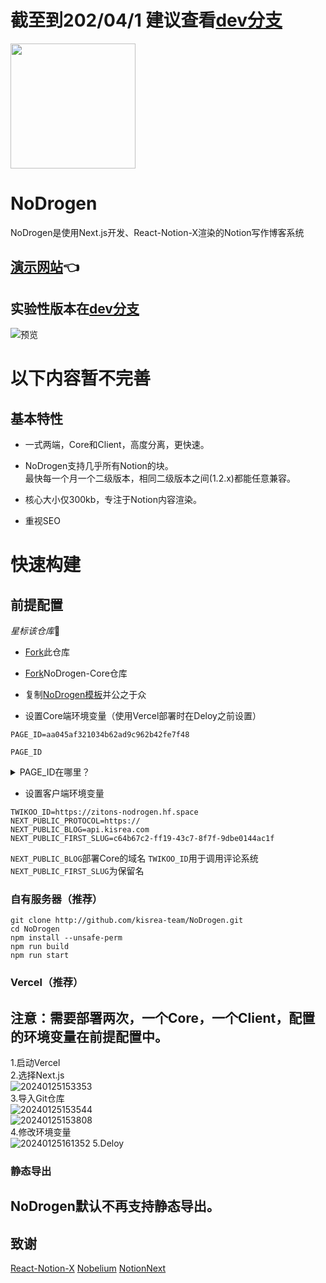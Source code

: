 <!--
 * @Author: vhko
 * @Date: 2024-03-17 13:56:20
 * @LastEditors: vhko
 * @LastEditTime: 2024-03-31 12:19:58
 * @FilePath: \NoDrogen\readme.md
-->
<!-- 自豪地开源：<br/> -->
# 截至到202/04/1 建议查看[dev分支](https://github.com/kisrea-team/Notion-New/tree/dev)
<img src="https://i0.imgs.ovh/2024/02/08/ba1c2.png" width="200" height="200">

<!-- [![license](https://img.shields.io/badge/License-MIT-blue)](https://github.com/kisrea-team/NoDrogen/blob/main/LICENSE) -->
# NoDrogen
NoDrogen是使用Next.js开发、React-Notion-X渲染的Notion写作博客系统

## [演示网站](https://nodrogen.vercel.app/)👈

## 实验性版本在[dev分支](https://github.com/kisrea-team/Notion-New/tree/dev)
![预览](https://i0.imgs.ovh/2024/02/08/bapfO.png)
# 以下内容暂不完善
## 基本特性
* 一式两端，Core和Client，高度分离，更快速。

* NoDrogen支持几乎所有Notion的块。</br>最快每一个月一个二级版本，相同二级版本之间(1.2.x)都能任意兼容。
* 核心大小仅300kb，专注于Notion内容渲染。
* 重视SEO

# 快速构建

## 前提配置

*星标该仓库*🤪

* [Fork](https://github.com/kisrea-team/NoDrogen/fork)此仓库
* [Fork](https://github.com/kisrea-team/NoDrogen-Core/fork)NoDrogen-Core仓库
* 复制[NoDrogen模板](<https://www.notion.so/kisrea/1ac8cfb2dde44bbc8f6ed18d2acb1e3b?v=86c74e71bd524a29b5dc0fa1a1cf4fce>)并公之于众

* 设置Core端环境变量（使用Vercel部署时在Deloy之前设置）

``` .env.local
PAGE_ID=aa045af321034b62ad9c962b42fe7f48
```

`PAGE_ID`
<details>
<summary>PAGE_ID在哪里？</summary>
打码处就是啦
  <img src="https://i0.imgs.ovh/2024/02/08/baeyd.png">
</details>

* 设置客户端环境变量
``` .env.local
TWIKOO_ID=https://zitons-nodrogen.hf.space
NEXT_PUBLIC_PROTOCOL=https://
NEXT_PUBLIC_BLOG=api.kisrea.com
NEXT_PUBLIC_FIRST_SLUG=c64b67c2-ff19-43c7-8f7f-9dbe0144ac1f
```
`NEXT_PUBLIC_BLOG`部署Core的域名
`TWIKOO_ID`用于调用评论系统
`NEXT_PUBLIC_FIRST_SLUG`为保留名


### 自有服务器（推荐）

```shell
git clone http://github.com/kisrea-team/NoDrogen.git
cd NoDrogen
npm install --unsafe-perm
npm run build
npm run start
```

### Vercel（推荐）

## 注意：需要部署两次，一个Core，一个Client，配置的环境变量在前提配置中。
1.启动Vercel<br />
2.选择Next.js<br />
![20240125153353](https://github.com/kisrea-team/NoDrogen/assets/49295983/c5d256f3-e56e-42e6-8d86-8aae1bfd63b8)<br />
3.导入Git仓库<br />
![20240125153544](https://github.com/kisrea-team/NoDrogen/assets/49295983/88e72d3a-de3e-408b-a1a0-aae5aad02b2f)<br />
![20240125153808](https://github.com/kisrea-team/NoDrogen/assets/49295983/1c5ca88c-0e2b-476c-b2bd-7e2a2e8d9d41)<br />
4.修改环境变量<br />
![20240125161352](https://github.com/kisrea-team/NoDrogen/assets/49295983/01e78939-e269-47ca-886f-a0b2894e491a)
5.Deloy

### 静态导出

## NoDrogen默认不再支持静态导出。


## 致谢

[React-Notion-X](https://github.com/NotionX/react-notion-x)
[Nobelium](https://github.com/craigary/nobelium)
[NotionNext](https://github.com/tangly1024/NotionNext)
